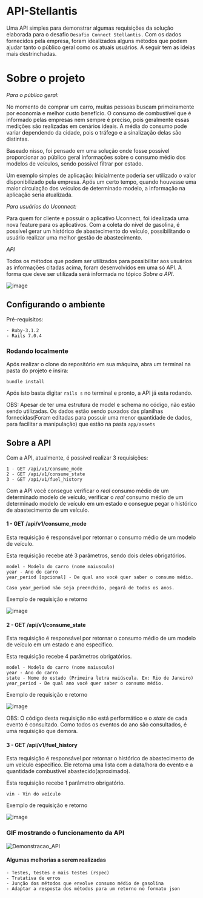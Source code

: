 
# API-Stellantis

Uma API simples para demonstrar algumas requisições da solução elaborada para o desafio `Desafio Connect Stellantis.`
Com os dados fornecidos pela empresa, foram idealizados alguns métodos que podem ajudar tanto
o público geral como os atuais usuários. A seguir tem as ideias mais destrinchadas.

# Sobre o projeto

*Para o público geral:*

No momento de comprar um carro, muitas pessoas buscam primeiramente por economia e melhor custo benefício.
O consumo de combustível que é informado pelas empresas nem sempre é preciso, pois geralmente
essas medições são realizadas em cenários ideais. A média do consumo pode variar dependendo da
cidade, pois o tráfego e a sinalização delas são distintas. 

Baseado nisso, foi pensado em uma solução onde fosse possível proporcionar
ao público geral informações sobre o consumo médio dos modelos de veículos, sendo possível
filtrar por estado.

Um exemplo simples de aplicação: Inicialmente poderia ser utilizado o valor disponibilizado
pela empresa. Após um certo tempo, quando houvesse uma maior circulação dos veículos
de determinado modelo, a informação na aplicação seria atualizada.

*Para usuários do Uconnect:*

Para quem for cliente e possuir o aplicativo Uconnect, foi idealizada uma
nova feature para os aplicativos. Com a coleta do nível de gasolina, é
possível gerar um histórico de abastecimento do veículo, possibilitando o usuário 
realizar uma melhor gestão de abastecimento.

*API*

Todos os métodos que podem ser utilizados para possibilitar aos usuários
as informações citadas acima, foram desenvolvidos em uma só API. A forma que
deve ser utilizada será informada no tópico _Sobre a API_.

![image](https://user-images.githubusercontent.com/22120173/193711341-254628bf-ab46-4c79-80f0-82b77e7e5394.png)

## Configurando o ambiente

Pré-requisitos: 

    - Ruby-3.1.2 
    - Rails 7.0.4

### Rodando localmente

Após realizar o clone do repositório em sua máquina, abra um terminal na
pasta do projeto e insira:

`bundle install`

Após isto basta digitar `rails s` no terminal e pronto, a API já esta rodando.

OBS: Apesar de ter uma estrutura de model e schema no código, não estão sendo
utilizadas. Os dados estão sendo puxados das planilhas fornecidas(Foram editadas
para possuir uma menor quantidade de dados, para facilitar a manipulação) que
estão na pasta `app/assets`

## Sobre a API

Com a API, atualmente, é possível realizar 3 requisições:
```
1 - GET /api/v1/consume_mode
2 - GET /api/v1/consume_state
3 - GET /api/v1/fuel_history
```

Com a API você consegue verificar o *real* consumo médio de um determinado 
modelo de veículo, verificar o *real* consumo médio de um determinado modelo
de veículo em um estado e consegue pegar o histórico de abastecimento de um 
veículo. 

#### 1 - GET /api/v1/consume_mode

Esta requisição é responsável por retornar o consumo médio de um modelo de veículo.

Esta requisição recebe até 3 parâmetros, sendo dois deles obrigatórios.

```
model - Modelo do carro (nome maiusculo)
year - Ano do carro 
year_period [opcional] - De qual ano você quer saber o consumo médio.

Caso year_period não seja preenchido, pegará de todos os anos.
```

Exemplo de requisição e retorno

![image](https://user-images.githubusercontent.com/22120173/193705127-d632f755-228a-4163-90bf-ac3bc3799cb2.png)

#### 2 - GET /api/v1/consume_state

Esta requisição é responsável por retornar o consumo médio de um modelo de veículo em
um estado e ano especifico.

Esta requisição recebe 4 parâmetros obrigatórios.

```
model - Modelo do carro (nome maiusculo)
year - Ano do carro 
state - Nome do estado (Primeira letra maiúscula. Ex: Rio de Janeiro)
year_period - De qual ano você quer saber o consumo médio.
```
Exemplo de requisição e retorno

![image](https://user-images.githubusercontent.com/22120173/193708657-85b4ba0b-b8c3-465c-a903-6678dc427b38.png)

OBS: O código desta requisição não está performático e o _state_ de cada evento
é consultado. Como todos os eventos do ano são consultados, é uma requisição que 
demora.
#### 3 - GET /api/v1/fuel_history

Esta requisição é responsável por retornar o histórico de abastecimento de um veículo
especifico. Ele retorna uma lista com a data/hora do evento e a quantidade combustível
abastecido(aproximado).

Esta requisição recebe 1 parâmetro obrigatório.

```
vin - Vin do veículo
```

Exemplo de requisição e retorno

![image](https://user-images.githubusercontent.com/22120173/193707487-81b1dfe3-d547-4986-b594-4fd9fe383a29.png)


### GIF mostrando o funcionamento da API
![Demonstracao_API](https://user-images.githubusercontent.com/22120173/193710233-e39aeb56-ab1c-4ccf-b83d-d89c6fa3ffd1.gif)

#### Algumas melhorias a serem realizadas
    - Testes, testes e mais testes (rspec)
    - Tratativa de erros
    - Junção dos métodos que envolve consumo médio de gasolina
    - Adaptar a resposta dos métodos para um retorno no formato json
    

